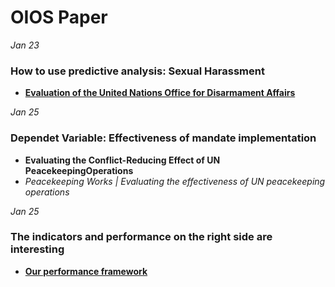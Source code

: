 # OIOS Paper

*Jan 23*
### How to use predictive analysis: Sexual Harassment
* **[Evaluation of the United Nations Office for Disarmament Affairs](file:///Users/tangqihao/Downloads/1524059807_1_OIOS%20IED-18-007%20UNODA.pdf)**

*Jan 25*
### Dependet Variable: Effectiveness of mandate implementation
* **Evaluating the Conflict-Reducing Effect of UN PeacekeepingOperations**
* *Peacekeeping Works | Evaluating the effectiveness of UN peacekeeping operations*

*Jan 25*
### The indicators and performance on the right side are interesting
* **[Our performance framework](https://fieldsupport.un.org/en/performance-framework)**

